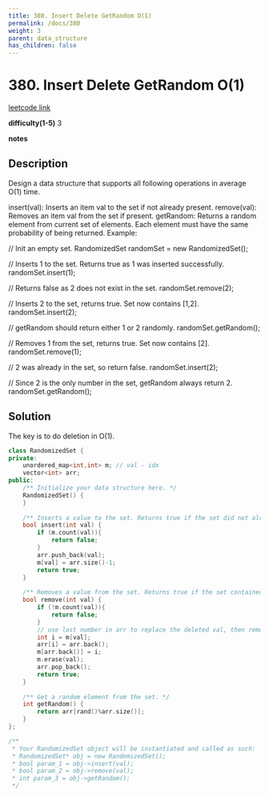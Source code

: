 ```yaml
---
title: 380. Insert Delete GetRandom O(1)
permalink: /docs/380
weight: 3
parent: data_structure
has_children: false
---
```

# 380. Insert Delete GetRandom O(1)
[leetcode link](https://leetcode.com/problems/insert-delete-getrandom-o1/)

**difficulty(1-5)** 
3

**notes**   


## Description
Design a data structure that supports all following operations in average O(1) time.

insert(val): Inserts an item val to the set if not already present.
remove(val): Removes an item val from the set if present.
getRandom: Returns a random element from current set of elements. Each element must have the same probability of being returned.
Example:

// Init an empty set.
RandomizedSet randomSet = new RandomizedSet();

// Inserts 1 to the set. Returns true as 1 was inserted successfully.
randomSet.insert(1);

// Returns false as 2 does not exist in the set.
randomSet.remove(2);

// Inserts 2 to the set, returns true. Set now contains [1,2].
randomSet.insert(2);

// getRandom should return either 1 or 2 randomly.
randomSet.getRandom();

// Removes 1 from the set, returns true. Set now contains [2].
randomSet.remove(1);

// 2 was already in the set, so return false.
randomSet.insert(2);

// Since 2 is the only number in the set, getRandom always return 2.
randomSet.getRandom();

## Solution
The key is to do deletion in O(1).

```c++
class RandomizedSet {
private:
    unordered_map<int,int> m; // val - idx
    vector<int> arr;
public:
    /** Initialize your data structure here. */
    RandomizedSet() {
    }
    
    /** Inserts a value to the set. Returns true if the set did not already contain the specified element. */
    bool insert(int val) {
        if (m.count(val)){
            return false;
        }
        arr.push_back(val);
        m[val] = arr.size()-1;
        return true;
    }
    
    /** Removes a value from the set. Returns true if the set contained the specified element. */
    bool remove(int val) {
        if (!m.count(val)){
            return false;
        }
        // use last number in arr to replace the deleted val, then remove last number.
        int i = m[val];
        arr[i] = arr.back();
        m[arr.back()] = i;
        m.erase(val);
        arr.pop_back();
        return true;
    }
    
    /** Get a random element from the set. */
    int getRandom() {
        return arr[rand()%arr.size()];        
    }
};

/**
 * Your RandomizedSet object will be instantiated and called as such:
 * RandomizedSet* obj = new RandomizedSet();
 * bool param_1 = obj->insert(val);
 * bool param_2 = obj->remove(val);
 * int param_3 = obj->getRandom();
 */
```

<!-- 
Default label
{: .label }

Blue label
{: .label .label-blue }

Stable
{: .label .label-green }

New release
{: .label .label-purple }

Coming soon
{: .label .label-yellow }

Deprecated
{: .label .label-red } -->
